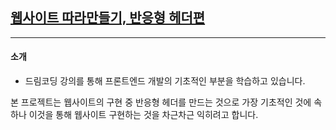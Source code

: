 ## [웹사이트 따라만들기, 반응형 헤더편](https://youtu.be/X91jsJyZofw)

---
#### 소개

- 드림코딩 강의를 통해 프론트엔드 개발의 기초적인 부분을 학습하고 있습니다. 

본 프로젝트는 웹사이트의 구현 중 반응형 헤더를 만드는 것으로 가장 기초적인 것에 속하나 이것을 통해 웹사이트 구현하는 것을 차근차근 익히려고 합니다.